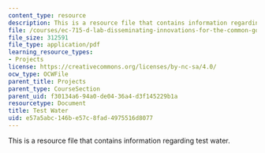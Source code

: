 ```yaml
---
content_type: resource
description: This is a resource file that contains information regarding test water.
file: /courses/ec-715-d-lab-disseminating-innovations-for-the-common-good-spring-2007/e57a5abc146be57c8fad4975516d8077_MITEC_715S07_testwater.pdf
file_size: 312591
file_type: application/pdf
learning_resource_types:
- Projects
license: https://creativecommons.org/licenses/by-nc-sa/4.0/
ocw_type: OCWFile
parent_title: Projects
parent_type: CourseSection
parent_uid: f30134a6-94a0-de04-36a4-d3f145229b1a
resourcetype: Document
title: Test Water
uid: e57a5abc-146b-e57c-8fad-4975516d8077
---
```

This is a resource file that contains information regarding test water.